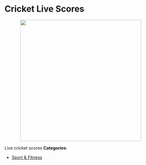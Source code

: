 # Cricket Live Scores

<p align="center">
    <img width="400" src="https://raw.githubusercontent.com/awesome-apis/awesome-apis/apis/cricket-live-scores/logo_256x256.png" />
</p>


Live cricket scores
**Categories**:

- [Sport & Fitness](https://github/awesome-apis/awesome-apis#sport-and-fitness)



